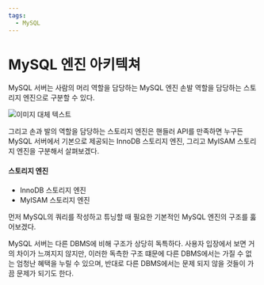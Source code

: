 ```yaml
---
tags:
  - MySQL
---
```


# MySQL 엔진 아키텍쳐

MySQL 서버는 사람의 머리 역할을 담당하는 MySQL 엔진 손발 역할을 담당하는 스토리지 엔진으로 구분할 수 있다.

![이미지 대체 텍스트](/DB-Study/SEONYA/attachment/Pasted%20image%2020231212211245.png)

그리고 손과 발의 역할을 담당하는 스토리지 엔진은 핸들러 API를 만족하면 누구든 MySQL 서버에서 기본으로 제공되는 InnoDB 스토리지 엔진, 그리고 MyISAM 스토리지 엔진을 구분해서 살펴보겠다.

#### 스토리지 엔진
- InnoDB 스토리지 엔진
- MyISAM 스토리지 엔진

먼저 MySQL의 쿼리를 작성하고 튜닝할 때 필요한 기본적인 MySQL 엔진의 구조를 훓어보겠다.

MySQL 서버는 다른 DBMS에 비해 구조가 상당히 독특하다. 사용자 입장에서 보면 거의 차이가 느껴지지 않지만, 이러한 독측한 구조 떄문에 다른 DBMS에서는 가질 수 없는 엄청난 혜택을 누릴 수 있으며, 반대로 다른 DBMS에서는 문제 되지 않을 것들이 가끔 문제가 되기도 한다.


